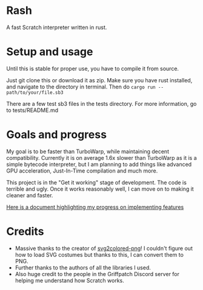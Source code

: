 # Rash
A fast Scratch interpreter written in rust.

# Setup and usage
Until this is stable for proper use, you have to compile it from source.

Just git clone this or download it as zip. Make sure you have rust installed, and navigate to the directory in terminal. Then do `cargo run -- path/to/your/file.sb3`

There are a few test sb3 files in the tests directory. For more information, go to tests/README.md

# Goals and progress
My goal is to be faster than TurboWarp, while maintaining decent compatibility. Currently it is on average 1.6x slower than TurboWarp as it is a simple bytecode interpreter, but I am planning to add things like advanced GPU acceleration, Just-In-Time compilation and much more.

This project is in the "Get it working" stage of development. The code is terrible and ugly. Once it works reasonably well, I can move on to making it cleaner and faster.

[Here is a document highlighting my progress on implementing features](https://docs.google.com/spreadsheets/d/1jYi5lsAyq6XeJPCKCpk4UkqF1YWVPX9C4d7-eTbXw9U/edit?usp=sharing)

# Credits
- Massive thanks to the creator of [svg2colored-png](https://github.com/MCorange99/svg2colored-png)! I couldn't figure out how to load SVG costumes but thanks to this, I can convert them to PNG.
- Further thanks to the authors of all the libraries I used.
- Also huge credit to the people in the Griffpatch Discord server for helping me understand how Scratch works.
